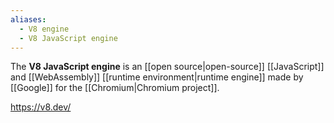 ```yaml
---
aliases:
  - V8 engine
  - V8 JavaScript engine
---
```

The **V8 JavaScript engine** is an [[open source|open-source]] [[JavaScript]] and [[WebAssembly]] [[runtime environment|runtime engine]] made by [[Google]] for the [[Chromium|Chromium project]].

https://v8.dev/